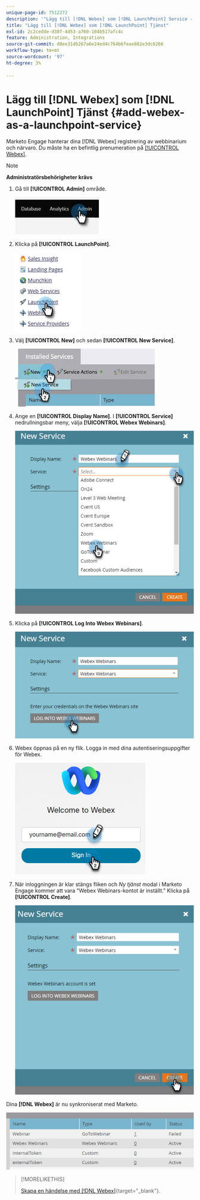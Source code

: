 ```yaml
---
unique-page-id: 7512272
description: '"Lägg till [!DNL Webex] som [!DNL LaunchPoint] Service - Marketo Docs - produktdokumentation'
title: "Lägg till [!DNL Webex] som [!DNL LaunchPoint] Tjänst"
exl-id: 2c2cedde-d38f-4d53-a760-104b517afc4c
feature: Administration, Integrations
source-git-commit: d8ee31db267a6e24ed4c764b6feae882e3dc6266
workflow-type: tm+mt
source-wordcount: '97'
ht-degree: 3%

---
```


# Lägg till [!DNL Webex] som [!DNL LaunchPoint] Tjänst {#add-webex-as-a-launchpoint-service}

Marketo Engage hanterar dina [!DNL Webex] registrering av webbinarium och närvaro. Du måste ha en befintlig prenumeration på [[!UICONTROL Webex]](https://www.webex.com/).

>[!NOTE]
>
>**Administratörsbehörigheter krävs**

1. Gå till **[!UICONTROL Admin]** område.

   ![](assets/add-webex-as-a-launchpoint-service-1.png)

1. Klicka på **[!UICONTROL LaunchPoint]**.

   ![](assets/add-webex-as-a-launchpoint-service-2.png)

1. Välj **[!UICONTROL New]** och sedan **[!UICONTROL New Service]**.

   ![](assets/add-webex-as-a-launchpoint-service-3.png)

1. Ange en **[!UICONTROL Display Name]**. I **[!UICONTROL Service]** nedrullningsbar meny, välja **[!UICONTROL Webex Webinars]**.

   ![](assets/add-webex-as-a-launchpoint-service-4.png)

1. Klicka på **[!UICONTROL Log Into Webex Webinars]**.

   ![](assets/add-webex-as-a-launchpoint-service-5.png)

1. Webex öppnas på en ny flik. Logga in med dina autentiseringsuppgifter för Webex.

   ![](assets/add-webex-as-a-launchpoint-service-6.png)

1. När inloggningen är klar stängs fliken och _Ny tjänst_ modal i Marketo Engage kommer att vara &quot;Webex Webinars-kontot är inställt.&quot; Klicka på **[!UICONTROL Create]**.

   ![](assets/add-webex-as-a-launchpoint-service-7.png)

Dina **[!DNL Webex]** är nu synkroniserat med Marketo.

![](assets/add-webex-as-a-launchpoint-service-8.png)

>[!MORELIKETHIS]
>
>[Skapa en händelse med [!DNL Webex]](/help/marketo/product-docs/demand-generation/events/create-an-event/create-an-event-with-webex.md){target="_blank"}.
